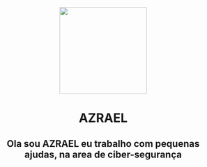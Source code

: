 <html>
  <title>azraelcontas</title>
  <head>
    <link rel="stylesheet" href="style.css">
  </head>
  <body>
   <center><img src="https://i.im.ge/2024/05/02/ZC2a2r.Picsart-24-04-29-00-41-46-681.jpeg" height="200px" width="200px"></center>
<center><h1>AZRAEL</h1></center>
<center><h2>Ola sou AZRAEL eu trabalho com pequenas ajudas, na area de ciber-segurança</h2></center>
    <audio autoplay>
        <source src="https://anchor.fm/s/6948033c/podcast/play/43605479/https%3A%2F%2Fd3ctxlq1ktw2nl.cloudfront.net%2Fstaging%2F2021-10-19%2F87bc0d6f-e574-b276-97a6-fbc1eda117df.mp3" type="audio/mp3">
<center><p>Bem vindo a minha página de divulgação onde vou te direcionar diretamente para meus perfis, caso queira me constatar</p></center>

<center><button><a href="https://api.whatsapp.com/send?phone=+553191365558"><strong>MEU WHATSAPP</strong></a></button></center><br>

<center><button><a href="https://www.instagram.com/_azrael_hk_031?igsh=OTZlOHZxbTM3aHYx"><strong>MEU INSTAGRAM</strong></a></button></center><br>

<center><button><a href="http://t.me/GhostizinLenda"><strong>MEU TELEGRAM</strong></a></button></center><br>

<center><button><a href="https://youtube.com/@azraelalenda3630?si=SMVstVdbPeEo3moG"><strong>MEU CANAL</strong></a></button></center><br>
  </body>
</html>
